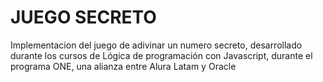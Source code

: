 # JUEGO SECRETO
Implementacion del juego de adivinar un numero secreto, desarrollado durante los cursos de Lógica de programación con Javascript, durante el programa ONE, una alianza entre Alura Latam y Oracle
